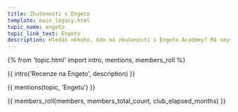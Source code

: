 ```yaml
---
title: Zkušenosti s Engeto
template: main_legacy.html
topic_name: engeto
topic_link_text: Engeto
description: Hledáš někoho, kdo má zkušenosti s Engeto Academy? Má smysl hlásit se na jejich kurzy? Vyplatí se Engeto Pro?
---
```

{% from 'topic.html' import intro, mentions, members_roll %}

{{ intro('Recenze na Engeto', description) }}

{{ mentions(topic, 'Engetu') }}

{{ members_roll(members, members_total_count, club_elapsed_months) }}
